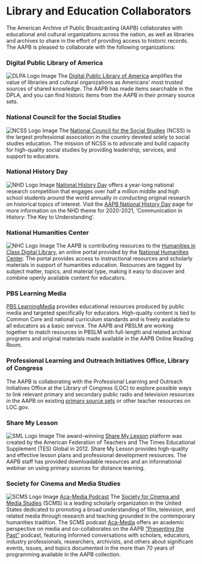 # Library and Education Collaborators 

The American Archive of Public Broadcasting (AAPB) collaborates with educational and cultural organizations across the nation, as well as libraries and archives to share in the effort of providing access to historic records. The AAPB is pleased to collaborate with the following organizations:


<h3 class="spaced-h3">Digital Public Library of America</h3>
<p class="spaced-paragraph">
  <img class="left-logo" src="https://s3.amazonaws.com/americanarchive.org/org-logos/DPLA_logo.png" alt="DLPA Logo Image"/>
  The <a href="https://dp.la">Digital Public Library of America</a> amplifies the value of libraries and cultural organizations as Americans’ most trusted sources of shared knowledge. The AAPB has made items searchable in the DPLA, and you can find historic items from the AAPB in their primary source sets.
</p>


<h3 class="spaced-h3">National Council for the Social Studies</h3>
<p class="spaced-paragraph">
  <img class="left-logo" src="https://s3.amazonaws.com/americanarchive.org/org-logos/NCSS_logo.png" alt="NCSS Logo Image"/>
  The <a href="https://www.socialstudies.org/">National Council for the Social Studies</a> (NCSS) is the largest professional association in the country devoted solely to social studies education. The mission of NCSS is to advocate and build capacity for high-quality social studies by providing leadership, services, and support to educators.
</p>

<h3 class="spaced-h3">National History Day</h3>
<p class="spaced-paragraph">
  <img class="left-logo" src="https://s3.amazonaws.com/americanarchive.org/org-logos/NHD_logo.png" alt="NHD Logo Image"/>
  <a href="https://www.nhd.org">National History Day</a> offers a year-long national research competition that engages over half a million middle and high school students around the world annually in conducting original research on historical topics of interest. Visit the <a href="https://americanarchive.org/national-history-day">AAPB National History Day</a> page for more information on the NHD theme for 2020-2021, ‘Communication in History: The Key to Understanding’.
</p>

<h3 class="spaced-h3">National Humanities Center</h3>
<p class="spaced-paragraph">
    <img class="left-logo" src="https://s3.amazonaws.com/americanarchive.org/org-logos/NHC_logo.png" alt="NHC Logo Image"/>
  The AAPB is contributing resources to the <a href="https://education.nationalhumanitiescenter.org/login?next=%2F">Humanities in Class Digital Library</a>, an online portal provided by the <a href="https://nationalhumanitiescenter.org/">National Humanities Center</a>. The portal provides access to instructional resources and scholarly materials in support of humanities education. Resources are tagged by subject matter, topics, and material type, making it easy to discover and combine openly available content for educators.
</p>

<h3 class="spaced-h3">PBS Learning Media</h3>
<p class="spaced-paragraph">
  <a href="https://mass.pbslearningmedia.org/">PBS LearningMedia</a> provides educational resources produced by public media and targeted specifically for educators. High-quality content is tied to Common Core and national curriculum standards and is freely available to all educators as a basic service. The AAPB and PBSLM are working together to match resources in PBSLM with full-length and related archival programs and original materials made available in the AAPB Online Reading Room. 
</p>

<h3 class="spaced-h3">Professional Learning and Outreach Initiatives Office, Library of Congress</h3>
<p class="spaced-paragraph">
The AAPB is collaborating with the Professional Learning and Outreach Initiatives Office at the Library of Congress (LOC) to explore possible ways to link relevant primary and secondary public radio and television resources in the AAPB on existing <a href=https://www.loc.gov/classroom-materials/?fa=partof_type:primary+source+set>primary source sets</a> or other teacher resources on LOC.gov.
  </p>

<h3 class="spaced-h3">Share My Lesson</h3>
<p class="spaced-paragraph">
  <img class="left-logo" src="https://s3.amazonaws.com/americanarchive.org/org-logos/SML_logo.png" alt="SML Logo Image"/>
  The award-winning <a href="https://sharemylesson.com/partner/american-archive-public-broadcasting">Share My Lesson</a> platform was created by the American Federation of Teachers and The Times Educational Supplement (TES) Global in 2012. Share My Lesson provides high-quality and effective lesson plans and professional development resources. The AAPB staff has provided downloadable resources and an informational webinar on using primary sources for distance learning.
</p>

<h3 class="spaced-h3">Society for Cinema and Media Studies</h3>
<p class="spaced-paragraph">
  <img class="left-logo" src="https://s3.amazonaws.com/americanarchive.org/org-logos/scms_logo.png" alt="SCMS Logo Image"/>
  <a href=" ">Aca-Media Podcast</a> The <a href="https://www.cmstudies.org/">Society for Cinema and Media Studies</a> (SCMS) is a leading scholarly organization in the United States dedicated to promoting a broad understanding of film, television, and related media through research and teaching grounded in the contemporary humanities tradition. The SCMS podcast <a href="https://www.cmstudies.org/">Aca-Media</a> offers an academic perspective on media and co-collaborates on the AAPB <a href="https://americanarchive.org/about-the-american-archive/podcast">“Presenting the Past”</a> podcast, featuring informed conversations with scholars, educators, industry professionals, researchers, archivists, and others about significant events, issues, and topics documented in the more than 70 years of programming available in the AAPB collection.
</p>
